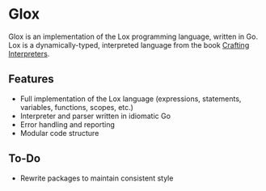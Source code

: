 # Glox

Glox is an implementation of the Lox programming language, written in Go. Lox is a dynamically-typed, interpreted language from the book [Crafting Interpreters](https://craftinginterpreters.com/).

## Features

- Full implementation of the Lox language (expressions, statements, variables, functions, scopes, etc.)
- Interpreter and parser written in idiomatic Go
- Error handling and reporting
- Modular code structure

## To-Do
- Rewrite packages to maintain consistent style